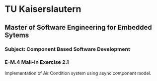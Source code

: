 # TU Kaiserslautern
## Master of Software Engineering for Embedded Sytems

### Subject: Component Based Software Development
### E-M.4 Mail-in Exercise 2.1

Implementation of Air Condition system using async component model.

